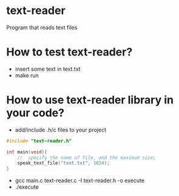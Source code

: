 # text-reader
Program that reads text files

# How to test text-reader?

- insert some text in text.txt
- make run

# How to use text-reader library in your code?

- add/include .h/c files to your project 

```c
#include "text-reader.h"

int main(void){	
	//	specify the name of file, and the maximum size;
	speak_text_file("text.txt", 1024);
}
```

- gcc main.c text-reader.c -I text-reader.h -o execute
- ./execute
